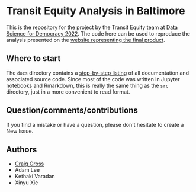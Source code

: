 # Transit Equity Analysis in Baltimore

This is the repository for the project by the Transit Equity team at [Data Science for Democracy 2022](https://snfagora.jhu.edu/event/ams-data-science-for-democracy/). The code here can be used to reproduce the analysis presented on the [website representing the final product](https://storymaps.arcgis.com/stories/a25710230e0a428dbe8dc3c1d9049f84).

## Where to start

The `docs` directory contains a [step-by-step listing](docs/README.md) of all documentation and associated source code. Since most of the code was written in Jupyter notebooks and Rmarkdown, this is really the same thing as the `src` directory, just in a more convenient to read format.

## Question/comments/contributions

If you find a mistake or have a question, please don't hesitate to create a New Issue.

## Authors

- [Craig Gross](https://math.msu.edu/~grosscra)
- Adam Lee
- Kethaki Varadan
- Xinyu Xie
